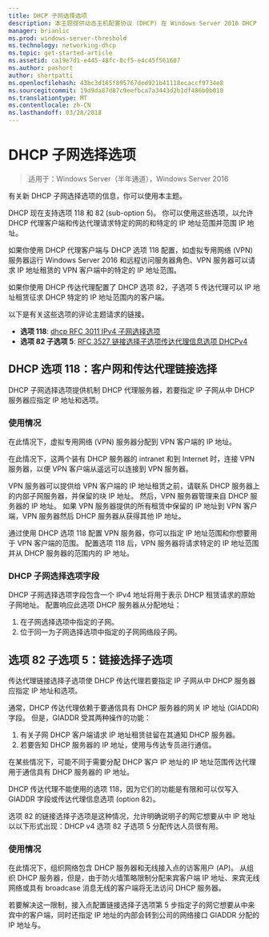 ```yaml
---
title: DHCP 子网选择选项
description: 本主题提供动态主机配置协议 (DHCP) 在 Windows Server 2016 DHCP 子网所选内容选项的信息。
manager: brianlic
ms.prod: windows-server-threshold
ms.technology: networking-dhcp
ms.topic: get-started-article
ms.assetid: ca19e7d1-e445-48fc-8cf5-e4c45f561607
ms.author: pashort
author: shortpatti
ms.openlocfilehash: 43bc3d165f895767ded921b41118ecaccf9734e8
ms.sourcegitcommit: 19d9da87d87c9eefbca7a3443d2b1df486b0b010
ms.translationtype: MT
ms.contentlocale: zh-CN
ms.lasthandoff: 03/28/2018
---
```

# <a name="dhcp-subnet-selection-options"></a>DHCP 子网选择选项

>适用于：Windows Server（半年通道），Windows Server 2016

有关新 DHCP 子网选择选项的信息，你可以使用本主题。

DHCP 现在支持选项 118 和 82 \(sub-option 5\)。 你可以使用这些选项，以允许 DHCP 代理客户端和传达代理请求特定的网的和特定的 IP 地址范围并范围 IP 地址。

如果你使用 DHCP 代理客户端与 DHCP 选项 118 配置，如虚拟专用网络 (VPN) 服务器运行 Windows Server 2016 和远程访问服务器角色、VPN 服务器可以请求 IP 地址租赁的 VPN 客户端中的特定的 IP 地址范围。

如果你使用 DHCP 传达代理配置了 DHCP 选项 82，子选项 5 传达代理可以 IP 地址租赁征求 DHCP 特定的 IP 地址范围内的客户端。

以下是有关这些选项的评论主题请求的链接。

- **选项 118**: [dhcp RFC 3011 IPv4 子网选择选项](http://www.rfc-base.org/rfc-3011.html)
- **选项 82 子选项 5**: [RFC 3527 链接选择子选项传达代理信息选项 DHCPv4](https://tools.ietf.org/html/rfc3527)


## <a name="dhcp-option-118-client-subnet-and-relay-agent-link-selection"></a>DHCP 选项 118：客户网和传达代理链接选择

DHCP 子网选择选项提供机制 DHCP 代理服务器，若要指定 IP 子网从中 DHCP 服务器应指定 IP 地址和选项。

### <a name="use-case-scenario"></a>使用情况

在此情况下，虚拟专用网络 \(VPN\) 服务器分配到 VPN 客户端的 IP 地址。 

在此情况下，这两个装有 DHCP 服务器的 intranet 和到 Internet 时，连接 VPN 服务器，以便 VPN 客户端从遥远可以连接到 VPN 服务器。

VPN 服务器可以提供给 VPN 客户端的 IP 地址租赁之前，请联系 DHCP 服务器上的内部子网服务器，并保留的块 IP 地址。 然后，VPN 服务器管理来自 DHCP 服务器的 IP 地址。 如果 VPN 服务器提供的所有租赁中保留的 IP 地址到 VPN 客户端，VPN 服务器然后 DHCP 服务器从获得其他 IP 地址。

通过使用 DHCP 选项 118 配置 VPN 服务器，你可以指定 IP 地址范围和你想要用于 VPN 客户端的范围。 配置选项 118 后，VPN 服务器将请求特定的 IP 地址范围并从 DHCP 服务器的范围内的 IP 地址。

### <a name="the-dhcp-subnet-selection-option-field"></a>DHCP 子网选择选项字段

DHCP 子网选择选项字段包含一个 IPv4 地址将用于表示 DHCP 租赁请求的原始子网地址。  配置响应此选项 DHCP 服务器从分配地址：

1. 在子网选择选项中指定的子网。
2. 位于同一为子网选择选项中指定的子网网络段子网。

## <a name="option-82-sub-option-5-link-selection-sub-option"></a>选项 82 子选项 5：链接选择子选项

传达代理链接选择子选项使 DHCP 传达代理若要指定 IP 子网从中 DHCP 服务器应指定 IP 地址和选项。

通常，DHCP 传达代理依赖于要通信具有 DHCP 服务器的网关 IP 地址 \(GIADDR\) 字段。 但是，GIADDR 受其两种操作的功能：

1. 有关子网 DHCP 客户端请求 IP 地址租赁驻留在其通知 DHCP 服务器。
2. 若要告知 DHCP 服务器的 IP 地址，使用与传达专员进行通信。

在某些情况下，可能不同于需要分配 DHCP 客户 IP 地址的 IP 地址范围传达代理用于通信具有 DHCP 服务器的 IP 地址。 

DHCP 传达代理不能使用的选项 118，因为它们的功能是有限和可以仅写入 GIADDR 字段或传达代理信息选项 \(option 82\)。 

选项 82 的链接选择子选项是这种情况，允许明确说明子的网它想要从中 IP 地址以以下形式出现：DHCP v4 选项 82 子选项 5 分配传达人员很有用。

### <a name="use-case-scenario"></a>使用情况

在此情况下，组织网络包含 DHCP 服务器和无线接入点的访客用户 \(AP\)。 从组织 DHCP 服务器，但是，由于防火墙策略限制分配来宾客户端 IP 地址、来宾无线网络或具有 broadcase 消息无线的客户端将无法访问 DHCP 服务器。

若要解决这一限制，接入点配置链接选择子选项第 5 步指定子的网它想要从中来宾中的客户端，同时还指定 IP 地址的内部会转到公司的网络接口 GIADDR 分配的 IP 地址与。
